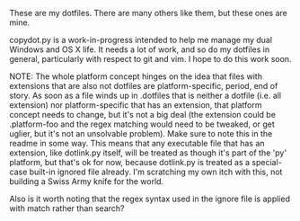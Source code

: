 These are my dotfiles. There are many others like them, but these ones are mine.

copydot.py is a work-in-progress intended to help me manage my dual Windows and OS X
life. It needs a lot of work, and so do my dotfiles in general, particularly with
respect to git and vim. I hope to do this work soon.

NOTE: The whole platform concept hinges on the idea that files with extensions that are also not
dotfiles are platform-specific, period, end of story. As soon as a file winds up in .dotfiles that
is neither a dotfile (i.e. all extension) nor platform-specific that has an extension, that platform
concept needs to change, but it's not a big deal (the extension could be .platform-foo and the regex
matching would need to be tweaked, or get uglier, but it's not an unsolvable problem). Make sure to
note this in the readme in some way. This means that any executable file that has an extension, like
dotlink.py itself, will be treated as though it's part of the 'py' platform, but that's ok for now,
because dotlink.py is treated as a special-case built-in ignored file already. I'm scratching my own
itch with this, not building a Swiss Army knife for the world.

Also is it worth noting that the regex syntax used in the ignore file is applied with match rather
than search?
